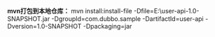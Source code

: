 **mvn打包到本地仓库：**
mvn install:install-file -Dfile=E:\user-api-1.0-SNAPSHOT.jar -DgroupId=com.dubbo.sample 
-DartifactId=user-api -Dversion=1.0-SNAPSHOT -Dpackaging=jar